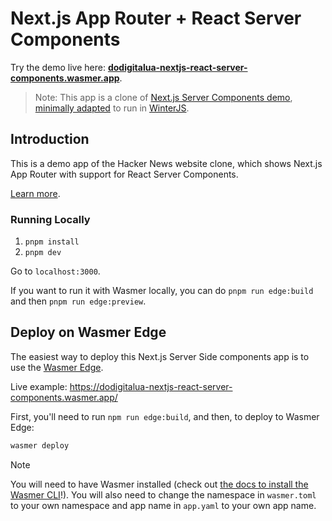 # Next.js App Router + React Server Components

Try the demo live here: [**dodigitalua-nextjs-react-server-components.wasmer.app**](https://dodigitalua-nextjs-react-server-components.wasmer.app).

> Note: This app is a clone of [Next.js Server Components demo](https://github.com/vercel/next-react-server-components/), [minimally adapted](https://github.com/dodigitalua/nextjs-react-server-components/commit/0b2afd3a6e633caf7e43a89f4a89cd349365b482) to run in [WinterJS](https://github.com/wasmerio/winterjs).

## Introduction

This is a demo app of the Hacker News website clone, which shows Next.js App Router with support for React Server Components.

[Learn more](https://nextjs.org/docs/getting-started/react-essentials#server-components).

### Running Locally

1. `pnpm install`
2. `pnpm dev`

Go to `localhost:3000`.

If you want to run it with Wasmer locally, you can do `pnpm run edge:build` and then `pnpm run edge:preview`.

## Deploy on Wasmer Edge

The easiest way to deploy this Next.js Server Side components app is to use the [Wasmer Edge](https://wasmer.io/products/edge).

Live example: https://dodigitalua-nextjs-react-server-components.wasmer.app/

First, you'll need to run `npm run edge:build`, and then, to deploy to Wasmer Edge:

```bash
wasmer deploy
```

> [!NOTE]
> You will need to have Wasmer installed (check out [the docs to install the Wasmer CLI](https://docs.wasmer.io/install)!). 
> You will also need to change the namespace in `wasmer.toml` to your own namespace and app name in `app.yaml` to your own app name.
